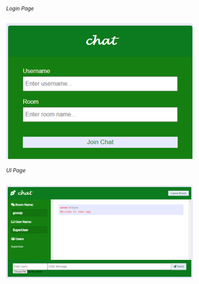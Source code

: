 
###### Login Page
![login](https://github.com/SonicStrain/UI_Images/blob/35347178d726430018246b6f83ccabd484c017ec/Chat-app/Screenshot%20(184).png)
###### UI Page
![UI](https://github.com/SonicStrain/UI_Images/blob/35347178d726430018246b6f83ccabd484c017ec/Chat-app/ui.png)
